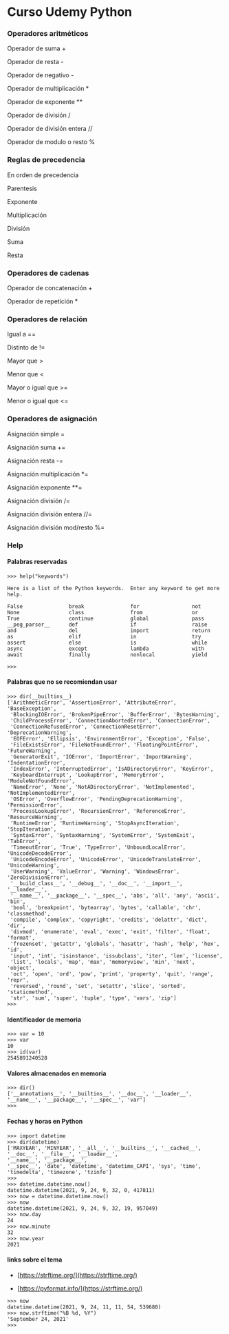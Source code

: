 
# Curso Udemy Python

### Operadores aritméticos

Operador de suma +

Operador de resta -

Operador de negativo -

Operador de multiplicación *

Operador de exponente **

Operador de división /

Operador de  división entera //

Operador de modulo o resto %

### Reglas de precedencia

En orden de precedencia

Parentesis

Exponente

Multiplicación

División

Suma

Resta

### Operadores de cadenas

Operador de concatenación +

Operador de repetición *

### Operadores de relación

Igual a ==

Distinto de != 

Mayor que >

Menor que <

Mayor o igual que >=

Menor o igual que <=

### Operadores de asignación

Asignación simple  =

Asignación suma +=

Asignación resta -=

Asignación multiplicación *=

Asignación exponente **=

Asignación división /=

Asignación división entera //=

Asignación división mod/resto %=

### Help

#### Palabras reservadas
```
>>> help("keywords")

Here is a list of the Python keywords.  Enter any keyword to get more help.

False               break               for                 not
None                class               from                or
True                continue            global              pass
__peg_parser__      def                 if                  raise
and                 del                 import              return
as                  elif                in                  try
assert              else                is                  while
async               except              lambda              with
await               finally             nonlocal            yield

>>>
```
#### Palabras que no se recomiendan usar

```
>>> dir(__builtins__)
['ArithmeticError', 'AssertionError', 'AttributeError', 'BaseException',
 'BlockingIOError', 'BrokenPipeError', 'BufferError', 'BytesWarning', 
 'ChildProcessError', 'ConnectionAbortedError', 'ConnectionError', 
 'ConnectionRefusedError', 'ConnectionResetError', 'DeprecationWarning', 
 'EOFError', 'Ellipsis', 'EnvironmentError', 'Exception', 'False', 
 'FileExistsError', 'FileNotFoundError', 'FloatingPointError', 'FutureWarning', 
 'GeneratorExit', 'IOError', 'ImportError', 'ImportWarning', 'IndentationError', 
 'IndexError', 'InterruptedError', 'IsADirectoryError', 'KeyError',
 'KeyboardInterrupt', 'LookupError', 'MemoryError', 'ModuleNotFoundError', 
 'NameError', 'None', 'NotADirectoryError', 'NotImplemented', 'NotImplementedError',
 'OSError', 'OverflowError', 'PendingDeprecationWarning', 'PermissionError', 
 'ProcessLookupError', 'RecursionError', 'ReferenceError', 'ResourceWarning', 
 'RuntimeError', 'RuntimeWarning', 'StopAsyncIteration', 'StopIteration', 
 'SyntaxError', 'SyntaxWarning', 'SystemError', 'SystemExit', 'TabError', 
 'TimeoutError', 'True', 'TypeError', 'UnboundLocalError', 'UnicodeDecodeError',
 'UnicodeEncodeError', 'UnicodeError', 'UnicodeTranslateError', 'UnicodeWarning',
 'UserWarning', 'ValueError', 'Warning', 'WindowsError', 'ZeroDivisionError', 
 '__build_class__', '__debug__', '__doc__', '__import__', '__loader__', 
 '__name__', '__package__', '__spec__', 'abs', 'all', 'any', 'ascii', 'bin', 
 'bool', 'breakpoint', 'bytearray', 'bytes', 'callable', 'chr', 'classmethod', 
 'compile', 'complex', 'copyright', 'credits', 'delattr', 'dict', 'dir', 
 'divmod', 'enumerate', 'eval', 'exec', 'exit', 'filter', 'float', 'format', 
 'frozenset', 'getattr', 'globals', 'hasattr', 'hash', 'help', 'hex', 'id', 
 'input', 'int', 'isinstance', 'issubclass', 'iter', 'len', 'license', 
 'list', 'locals', 'map', 'max', 'memoryview', 'min', 'next', 'object', 
 'oct', 'open', 'ord', 'pow', 'print', 'property', 'quit', 'range', 'repr', 
 'reversed', 'round', 'set', 'setattr', 'slice', 'sorted', 'staticmethod', 
 'str', 'sum', 'super', 'tuple', 'type', 'vars', 'zip']
>>>
```

#### Identificador de memoria

```
>>> var = 10
>>> var
10
>>> id(var)
2545891240528
```

#### Valores almacenados en memoria

```
>>> dir()
['__annotations__', '__builtins__', '__doc__', '__loader__', '__name__', '__package__', '__spec__', 'var']
>>>
```

#### Fechas y horas en Python

```
>>> import datetime
>>> dir(datetime)
['MAXYEAR', 'MINYEAR', '__all__', '__builtins__', '__cached__', '__doc__', '__file__', '__loader__', 
'__name__', '__package__',
'__spec__', 'date', 'datetime', 'datetime_CAPI', 'sys', 'time', 'timedelta', 'timezone', 'tzinfo']
>>>
>>> datetime.datetime.now()
datetime.datetime(2021, 9, 24, 9, 32, 0, 417811)
>>> now = datetime.datetime.now()
>>> now
datetime.datetime(2021, 9, 24, 9, 32, 19, 957049)
>>> now.day
24
>>> now.minute
32
>>> now.year
2021
```
#### links sobre el tema

- [https://strftime.org/](https://strftime.org/)

- [https://pyformat.info/](https://strftime.org/)


```
>>> now
datetime.datetime(2021, 9, 24, 11, 11, 54, 539680)
>>> now.strftime("%B %d, %Y")
'September 24, 2021'
>>>
```

